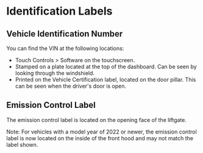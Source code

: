 # Identification Labels

## Vehicle Identification Number

You can find the VIN at the following locations:
- Touch Controls > Software on the touchscreen.
- Stamped on a plate located at the top of the dashboard. Can be seen by looking through the windshield.
- Printed on the Vehicle Certification label, located on the door pillar. This can be seen when the driver's door is open.


## Emission Control Label

The emission control label is located on the opening face of the liftgate.

Note: For vehicles with a model year of 2022 or newer, the emission control label is now located on the inside of the front hood and may not match the label shown.